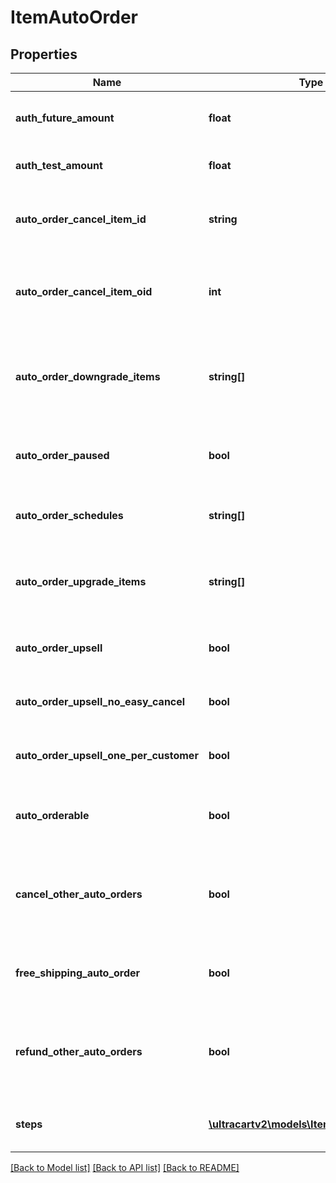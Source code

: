 # ItemAutoOrder

## Properties
Name | Type | Description | Notes
------------ | ------------- | ------------- | -------------
**auth_future_amount** | **float** | Amount to try and authorize for the future rebill | [optional] 
**auth_test_amount** | **float** | Amount to try and test authorize | [optional] 
**auto_order_cancel_item_id** | **string** | Item id to attempt charging the customer for if they cancel | [optional] 
**auto_order_cancel_item_oid** | **int** | Item object identifier to attempt charging the customer for if they cancel | [optional] 
**auto_order_downgrade_items** | **string[]** | List of downgrade items presented to customer service representatives | [optional] 
**auto_order_paused** | **bool** | True if the rebill processing of this item is paused | [optional] 
**auto_order_schedules** | **string[]** | The user selectable schedules that are available | [optional] 
**auto_order_upgrade_items** | **string[]** | List of upgrade items presented to customer service representatives | [optional] 
**auto_order_upsell** | **bool** | True if this item uses a fixed upsell step schedule | [optional] 
**auto_order_upsell_no_easy_cancel** | **bool** | Do not send the easy cancel email to the customer | [optional] 
**auto_order_upsell_one_per_customer** | **bool** | Limit the purchase of this item to one per customer | [optional] 
**auto_orderable** | **bool** | True if this item can be automatically ordered by the customer | [optional] 
**cancel_other_auto_orders** | **bool** | True if other auto orders for this customer should be canceled when this item is ordered | [optional] 
**free_shipping_auto_order** | **bool** | True if the customer should be given free shipping | [optional] 
**refund_other_auto_orders** | **bool** | True if other auto orders for this customer should refunded if this item is refunded. | [optional] 
**steps** | [**\ultracartv2\models\ItemAutoOrderStep[]**](ItemAutoOrderStep.md) | The rebill steps if this auto order is an upsell | [optional] 

[[Back to Model list]](../README.md#documentation-for-models) [[Back to API list]](../README.md#documentation-for-api-endpoints) [[Back to README]](../README.md)


